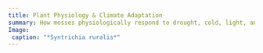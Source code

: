 ```yaml
---
title: Plant Physiology & Climate Adaptation
summary: How mosses physiologically respond to drought, cold, light, and other environmental stressors.
Image:
 caption: "*Syntrichia ruralis*"
---
```

